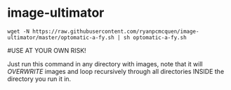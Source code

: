 image-ultimator
===============

    wget -N https://raw.githubusercontent.com/ryanpcmcquen/image-ultimator/master/optomatic-a-fy.sh | sh optomatic-a-fy.sh


#USE AT YOUR OWN RISK!

Just run this command in any directory with images, note that it will *OVERWRITE* images and loop recursively through all directories INSIDE the directory you run it in.


